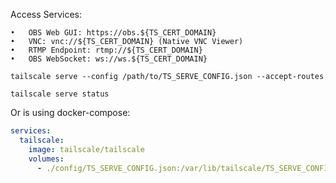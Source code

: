 Access Services:

	•	OBS Web GUI: https://obs.${TS_CERT_DOMAIN}
	•	VNC: vnc://${TS_CERT_DOMAIN} (Native VNC Viewer)
	•	RTMP Endpoint: rtmp://${TS_CERT_DOMAIN}
	•	OBS WebSocket: ws://ws.${TS_CERT_DOMAIN}

`tailscale serve --config /path/to/TS_SERVE_CONFIG.json --accept-routes`

`tailscale serve status`

Or is using docker-compose:

```yaml
services:
  tailscale:
    image: tailscale/tailscale
    volumes:
      - ./config/TS_SERVE_CONFIG.json:/var/lib/tailscale/TS_SERVE_CONFIG.json
```  